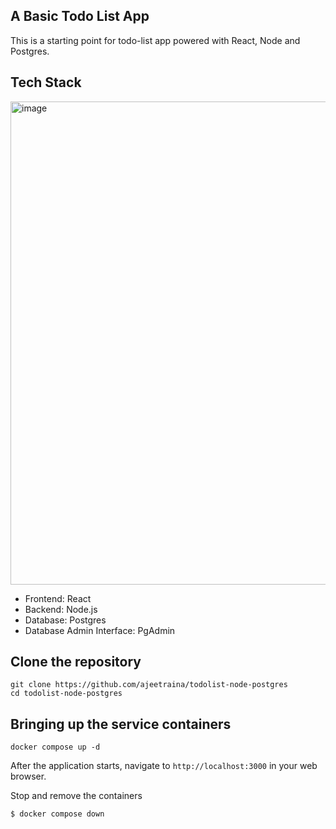 ## A Basic Todo List App

This is a starting point for todo-list app powered with React, Node and Postgres.

## Tech Stack

<img width="773" alt="image" src="https://github.com/user-attachments/assets/cc2ec3c7-e11f-444d-a9db-b3c57f77fdee">




- Frontend: React
- Backend: Node.js
- Database: Postgres
- Database Admin Interface: PgAdmin


## Clone the repository

```
git clone https://github.com/ajeetraina/todolist-node-postgres
cd todolist-node-postgres
```


## Bringing up the service containers

```
docker compose up -d
```

After the application starts, navigate to `http://localhost:3000` in your web browser.


Stop and remove the containers
```
$ docker compose down
```

